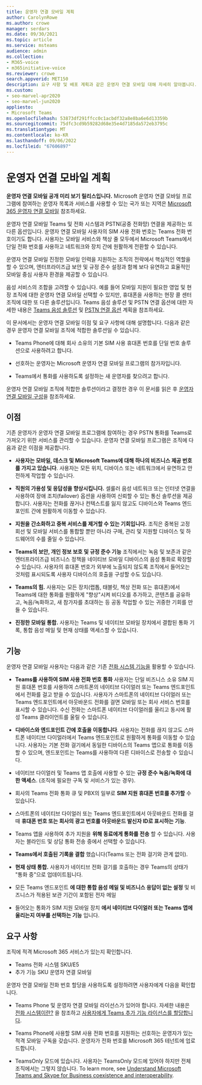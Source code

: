```yaml
---
title: 운영자 연결 모바일 계획
author: CarolynRowe
ms.author: crowe
manager: serdars
ms.date: 09/30/2021
ms.topic: article
ms.service: msteams
audience: admin
ms.collection:
- M365-voice
- m365initiative-voice
ms.reviewer: crowe
search.appverid: MET150
description: 요구 사항 및 배포 계획과 같은 운영자 연결 모바일 대해 자세히 알아봅니다.
ms.custom:
- seo-marvel-apr2020
- seo-marvel-jun2020
appliesto:
- Microsoft Teams
ms.openlocfilehash: 53873df291ffcc0c1acbdf32a8e8ba6e6d13359b
ms.sourcegitcommit: 75dfc3cd9b59282d68e35e4d7185da572eb3795c
ms.translationtype: MT
ms.contentlocale: ko-KR
ms.lasthandoff: 09/06/2022
ms.locfileid: "67606897"
---
```

# <a name="plan-for-operator-connect-mobile"></a>운영자 연결 모바일 계획

**운영자 연결 모바일 공개 미리 보기 릴리스입니다.** Microsoft 운영자 연결 모바일 프로그램에 참여하는 운영자 목록과 서비스를 사용할 수 있는 국가 또는 지역은 [Microsoft 365 운영자 연결 모바일](https://cloudpartners.transform.microsoft.com/practices/microsoft-365-for-operators/connect-mobile) 참조하세요.

운영자 연결 모바일 Teams 및 전화 시스템과 PSTN(공중 전화망) 연결을 제공하는 또 다른 옵션입니다. 운영자 연결 모바일 사용자의 SIM 사용 전화 번호는 Teams 전화 번호이기도 합니다. 사용자는 모바일 서비스와 책상 줄 모두에서 Microsoft Teams에서 단일 전화 번호를 사용하고 네트워크와 장치 간에 원활하게 전환할 수 있습니다.

운영자 연결 모바일 진정한 모바일 인력을 지원하는 조직의 전략에서 핵심적인 역할을 할 수 있으며, 엔터프라이즈급 보안 및 규정 준수 설정과 함께 보다 유연하고 효율적인 모바일 중심 사용자 환경을 제공할 수 있습니다.

음성 서비스의 조합을 고려할 수 있습니다. 예를 들어 모바일 지원이 필요한 영업 및 현장 조직에 대한 운영자 연결 모바일 선택할 수 있지만, 휴대폰을 사용하는 현장 콜 센터 조직에 대한 또 다른 솔루션입니다. Teams 음성 솔루션 및 PSTN 연결 옵션에 대한 자세한 내용은 [Teams 음성 솔루션](cloud-voice-landing-page.md) 및 [PSTN 연결 옵션](pstn-connectivity.md) 계획을 참조하세요. 

이 문서에서는 운영자 연결 모바일 이점 및 요구 사항에 대해 설명합니다. 다음과 같은 경우 운영자 연결 모바일 조직에 적합한 솔루션일 수 있습니다.

-   Teams Phone에 대해 회사 소유의 기본 SIM 사용 휴대폰 번호를 단일 번호 솔루션으로 사용하려고 합니다.

-   선호하는 운영자는 Microsoft 운영자 연결 모바일 프로그램의 참가자입니다.

-   Teams에서 통화를 사용하도록 설정하는 새 운영자를 찾으려고 합니다.

운영자 연결 모바일 조직에 적합한 솔루션이라고 결정한 경우 이 문서를 읽은 후 [운영자 연결 모바일 구성](operator-connect-mobile-configure.md)을 참조하세요.



## <a name="benefits"></a>이점

기존 운영자가 운영자 연결 모바일 프로그램에 참여하는 경우 PSTN 통화를 Teams로 가져오기 위한 서비스를 관리할 수 있습니다. 운영자 연결 모바일 프로그램은 조직에 다음과 같은 이점을 제공합니다.

- **사용자는 모바일, 데스크 및 Microsoft Teams에 대해 하나의 비즈니스 제공 번호를 가지고 있습니다**. 사용자는 모든 위치, 디바이스 또는 네트워크에서 유연하고 안전하게 작업할 수 있습니다.  

- **직원의 가용성 및 응답성을 향상시킵니다.** 셀룰러 음성 네트워크 또는 인터넷 연결을 사용하여 장애 조치(failover) 옵션을 사용하여 신뢰할 수 있는 통신 솔루션을 제공합니다. 사용자는 전화를 끊거나 컨텍스트를 잃지 않고도 디바이스와 Teams 엔드포인트 간에 원활하게 이동할 수 있습니다.

- **지원을 간소화하고 중복 서비스를 제거할 수 있는 기회입니다.** 조직은 중복된 고정 회선 및 모바일 서비스를 통합할 뿐만 아니라 구매, 관리 및 지원할 디바이스 및 하드웨어의 수를 줄일 수 있습니다.

-   **Teams의 보안, 개인 정보 보호 및 규정 준수 기능** 조직에서는 녹음 및 보존과 같은 엔터프라이즈급 비즈니스 정책을 네이티브 모바일 디바이스의 음성 통화로 확장할 수 있습니다. 사용자의 휴대폰 번호가 외부에 노출되지 않도록 조직에서 들어오는 것처럼 표시되도록 사용자 디바이스의 호출을 구성할 수도 있습니다.

- **Teams의 힘.** 사용자는 모든 장치(랩톱, 태블릿, 책상 전화 또는 휴대폰)에서 Teams에 대한 통화를 원활하게 "향상"시켜 비디오를 추가하고, 콘텐츠를 공유하고, 녹음/녹화하고, 새 참가자를 초대하는 등 공동 작업할 수 있는 귀중한 기회를 만들 수 있습니다.

- **진정한 모바일 통합.** 사용자는 Teams 및 네이티브 모바일 장치에서 결합된 통화 기록, 통합 음성 메일 및 현재 상태를 액세스할 수 있습니다. 

## <a name="features"></a>기능

운영자 연결 모바일 사용자는 다음과 같은 기존 [전화 시스템 기능을](here-s-what-you-get-with-phone-system.md) 활용할 수 있습니다.

- **Teams를 사용하여 SIM 사용 전화 번호 통화** 사용자는 단일 비즈니스 소유 SIM 지원 휴대폰 번호를 사용하여 스마트폰의 네이티브 다이얼러 또는 Teams 엔드포인트에서 전화를 걸고 받을 수 있습니다. 사용자가 스마트폰의 네이티브 다이얼러 또는 Teams 엔드포인트에서 아웃바운드 전화를 걸면 모바일 또는 회사 서비스 번호를 표시할 수 있습니다. 수신 전화는 스마트폰 네이티브 다이얼러를 울리고 동시에 활성 Teams 클라이언트를 울릴 수 있습니다.

-   **디바이스와 엔드포인트 간에 호출을 이동합니다**. 사용자는 전화를 끊지 않고도 스마트폰 네이티브 다이얼러에서 Teams 엔드포인트로 원활하게 통화를 이동할 수 있습니다. 사용자는 기본 전화 걸기에서 동일한 디바이스의 Teams 앱으로 통화를 이동할 수 있으며, 엔드포인트는 Teams를 사용하여 다른 디바이스로 전송할 수 있습니다. 

- 네이티브 다이얼러 및 Teams 앱 호출에 사용할 수 있는 **규정 준수 녹음/녹화에 대한 액세스**. (조직에 필요한 구독 및 서비스가 있는 경우).

- 회사의 Teams 전화 통화 큐 및 PBX의 일부로 **SIM 지원 휴대폰 번호를 추가할** 수 있습니다.

- 스마트폰의 네이티브 다이얼러 또는 Teams 엔드포인트에서 아웃바운드 전화를 걸 때 **휴대폰 번호 또는 회사의 광고 번호를 아웃바운드 발신자 ID로 표시하는 기능**.

- Teams 앱을 사용하여 추가 지원을 **위해 동료에게 통화를 전송** 할 수 있습니다. 사용자는 블라인드 및 상담 통화 전송 중에서 선택할 수 있습니다. 

- **Teams에서 호출된 기록을 결합** 했습니다(Teams 또는 전화 걸기와 관계 없이).

- **현재 상태 통합.**  사용자가 네이티브 전화 걸기를 호출하는 경우 Teams의 상태가 "통화 중"으로 업데이트됩니다. 

- 모든 Teams 엔드포인트 **에 대한 통합 음성 메일 및 비즈니스 응답이 없는 설정** 및 비즈니스가 적용된 보관 기간이 포함된 전자 메일

- 들어오는 통화가 SIM 지원 모바일 장치 **에서 네이티브 다이얼러 또는 Teams 앱에 울리는지 여부를 선택하는 기능** 입니다.

## <a name="requirements"></a>요구 사항

조직에 적격 Microsoft 365 서비스가 있는지 확인합니다.

- Teams 전화 시스템 SKU/E5
- 추가 기능 SKU 운영자 연결 모바일

운영자 연결 모바일 전화 번호 할당을 사용하도록 설정하려면 사용자에게 다음을 확인합니다.

- Teams Phone 및 운영자 연결 모바일 라이선스가 있어야 합니다. 자세한 내용은 [전화 시스템이란?](what-is-phone-system-in-office-365.md) 을 참조하고 [사용자에게 Teams 추가 기능 라이선스를 할당합니다](teams-add-on-licensing/assign-teams-add-on-licenses.md).

- Teams Phone에 사용할 SIM 사용 전화 번호를 지원하는 선호하는 운영자가 있는 적격 모바일 구독을 갖습니다. 운영자가 전화 번호를 Microsoft 365 테넌트에 업로드합니다.

- TeamsOnly 모드에 있습니다. 사용자는 TeamsOnly 모드에 있어야 하지만 전체 조직에서는 그렇지 않습니다. To learn more, see [Understand Microsoft Teams and Skype for Business coexistence and interoperability](teams-and-skypeforbusiness-coexistence-and-interoperability.md).


